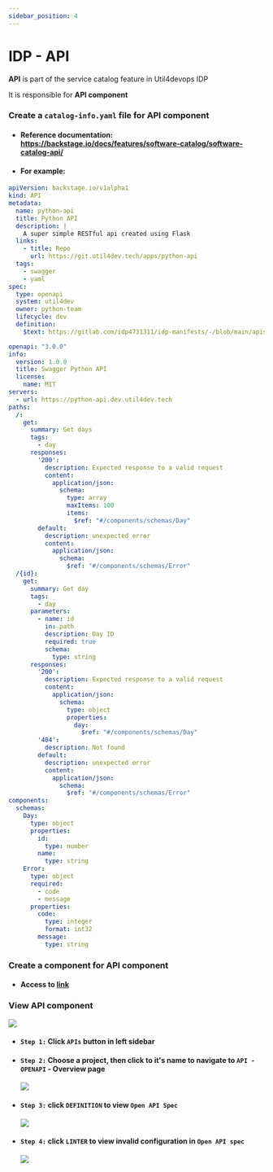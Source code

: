 ```yaml
---
sidebar_position: 4
---
```


# IDP - API

**API** is part of the service catalog feature in Util4devops IDP 

It is responsible for **API component**

### Create a `catalog-info.yaml` file for API component
- #### Reference documentation: https://backstage.io/docs/features/software-catalog/software-catalog-api/

- #### For example:

```yaml title="catalog-info.yaml"
apiVersion: backstage.io/v1alpha1
kind: API
metadata:
  name: python-api
  title: Python API
  description: |
    A super simple RESTful api created using Flask
  links:
    - title: Repo
      url: https://git.util4dev.tech/apps/python-api
  tags:
    - swagger
    - yaml
spec:
  type: openapi
  system: util4dev
  owner: python-team
  lifecycle: dev
  definition:
    $text: https://gitlab.com/idp4731311/idp-manifests/-/blob/main/apis/python-api-spec.yaml
```

```yaml title="apis/python-api-spec.yaml"
openapi: "3.0.0"
info:
  version: 1.0.0
  title: Swagger Python API
  license:
    name: MIT
servers:
  - url: https://python-api.dev.util4dev.tech
paths:
  /:
    get:
      summary: Get days
      tags:
        - day
      responses:
        '200':
          description: Expected response to a valid request
          content:
            application/json:
              schema:
                type: array
                maxItems: 100
                items:
                  $ref: "#/components/schemas/Day"
        default:
          description: unexpected error
          content:
            application/json:
              schema:
                $ref: "#/components/schemas/Error"
  /{id}:
    get:
      summary: Get day
      tags:
        - day
      parameters:
        - name: id
          in: path
          description: Day ID
          required: true
          schema:
            type: string
      responses:
        '200':
          description: Expected response to a valid request
          content:
            application/json:
              schema:
                type: object
                properties:
                  day:
                    $ref: "#/components/schemas/Day"
        '404':
          description: Not found
        default:
          description: unexpected error
          content:
            application/json:
              schema:
                $ref: "#/components/schemas/Error"
components:
  schemas:
    Day:
      type: object
      properties:
        id:
          type: number
        name:
          type: string
    Error:
      type: object
      required:
        - code
        - message
      properties:
        code:
          type: integer
          format: int32
        message:
          type: string
```

### Create a component for API component 

- #### Access to **[link](/docs/tutorial-basics/idp-service-catalog#create-a-component)**

### View API component

![](./media/idp-view-api-component-1.png)

- #### `Step 1:` Click `APIs` button in left sidebar

- #### `Step 2:` Choose a project, then click to it's name to navigate to `API - OPENAPI` - Overview page

    ![](./media/idp-view-api-component-2.png)

- #### `Step 3:` click `DEFINITION` to view `Open API Spec`

    ![](./media/idp-view-api-component-3.png)

- #### `Step 4:` click `LINTER` to view invalid configuration in `Open API spec`

    ![](./media/idp-view-api-component-4.png)